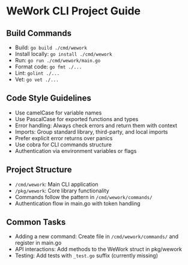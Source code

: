 # WeWork CLI Project Guide

## Build Commands
- Build: `go build ./cmd/wework`
- Install locally: `go install ./cmd/wework`
- Run: `go run ./cmd/wework/main.go`
- Format code: `go fmt ./...`
- Lint: `golint ./...`
- Vet: `go vet ./...`

## Code Style Guidelines
- Use camelCase for variable names
- Use PascalCase for exported functions and types
- Error handling: Always check errors and return them with context
- Imports: Group standard library, third-party, and local imports
- Prefer explicit error returns over panics
- Use cobra for CLI commands structure
- Authentication via environment variables or flags

## Project Structure
- `/cmd/wework`: Main CLI application
- `/pkg/wework`: Core library functionality
- Commands follow the pattern in `/cmd/wework/commands/`
- Authentication flow in main.go with token handling

## Common Tasks
- Adding a new command: Create file in `/cmd/wework/commands/` and register in main.go
- API interactions: Add methods to the WeWork struct in pkg/wework
- Testing: Add tests with `_test.go` suffix (currently missing)
